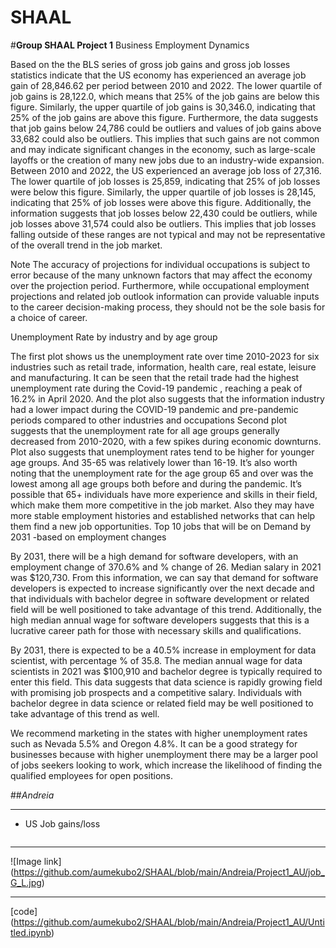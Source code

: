 # SHAAL
#**Group SHAAL Project 1**
Business Employment Dynamics

Based on the the BLS series of gross job gains and gross job losses statistics indicate that the US economy has experienced an average job gain of 28,846.62 per period between 2010 and 2022. The lower quartile of job gains is 28,122.0, which means that 25% of the job gains are below this figure. Similarly, the upper quartile of job gains is 30,346.0, indicating that 25% of the job gains are above this figure.
Furthermore, the data suggests that job gains below 24,786 could be outliers and values of job gains above 33,682 could also be outliers. This implies that such gains are not common and may indicate significant changes in the economy, such as large-scale layoffs or the creation of many new jobs due to an industry-wide expansion.
Between 2010 and 2022, the US experienced an average job loss of 27,316. The lower quartile of job losses is 25,859, indicating that 25% of job losses were below this figure. Similarly, the upper quartile of job losses is 28,145, indicating that 25% of job losses were above this figure.
Additionally, the information suggests that job losses below 22,430 could be outliers, while job losses above 31,574 could also be outliers. This implies that job losses falling outside of these ranges are not typical and may not be representative of the overall trend in the job market.

Note
The accuracy of projections for individual occupations is subject to error because of the many unknown factors that may affect the economy over the projection period. Furthermore, while occupational employment projections and related job outlook information can provide valuable inputs to the career decision-making process, 
they should not be the sole basis for a choice of career.

Unemployment Rate by industry and by age group

The first plot shows us the unemployment rate over time 2010-2023 for six industries such as retail trade, information, health care, real estate, leisure and manufacturing. It can be seen that the retail trade had the highest unemployment rate during the Covid-19 pandemic , reaching a peak of 16.2% in April 2020. And the plot also  suggests that the information industry had a lower impact during the COVID-19 pandemic and pre-pandemic periods compared to other industries and occupations
Second plot suggests that the unemployment rate for all age groups generally decreased from 2010-2020, with a few spikes during economic downturns. Plot also suggests that unemployment rates tend to be higher for younger age groups. And 35-65 was relatively lower than 16-19. It’s also worth noting that the unemployment rate for the age group 65 and over was the lowest among all age groups both before and during the pandemic. It’s possible that 65+ individuals have more experience and skills in their field, which make them more competitive in the job market. Also they may have more stable employment histories and established networks that can help them find a new job opportunities. 
Top 10 jobs that will be on Demand by 2031 -based on employment changes

By 2031, there will be a high demand for software developers, with an employment change of 370.6% and % change of 26. Median salary in 2021 was $120,730. From this information, we can say that demand for software developers is expected to increase significantly over the next decade and that individuals with bachelor degree in software development or related field will be well positioned to take advantage of this trend. Additionally, the high median annual wage for software developers suggests that this is a lucrative career path for those with necessary skills and qualifications. 

By 2031, there is expected to be a 40.5% increase in employment for data scientist, with percentage % of 35.8. The median annual wage for data scientists in 2021 was $100,910 and bachelor degree is typically required to enter this field. This data suggests that data science is rapidly growing field with promising job prospects and a competitive salary. Individuals with bachelor degree in data science or related field may be well positioned to take advantage of this trend as well. 


We recommend marketing in the states with higher unemployment rates such as Nevada 5.5% and Oregon 4.8%. It can be a good strategy for businesses because with higher unemployment there may be a larger pool of jobs seekers looking to work, which increase the likelihood of finding the qualified employees for open positions. 






##_Andreia_

-------------
- US Job gains/loss

```python
```

-----


![Image link] (https://github.com/aumekubo2/SHAAL/blob/main/Andreia/Project1_AU/job_G_L.jpg)

-----
[code] (https://github.com/aumekubo2/SHAAL/blob/main/Andreia/Project1_AU/Untitled.ipynb)
